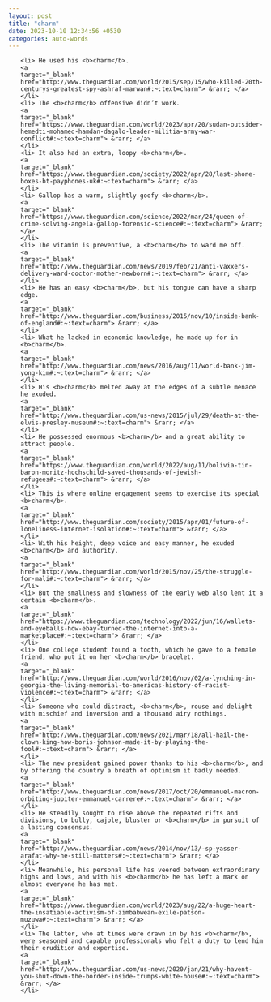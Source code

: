 ```yaml
---
layout: post
title: "charm"
date: 2023-10-10 12:34:56 +0530
categories: auto-words
---
```

<ol>

    <li> He used his <b>charm</b>.
    <a 
    target="_blank" 
    href="http://www.theguardian.com/world/2015/sep/15/who-killed-20th-centurys-greatest-spy-ashraf-marwan#:~:text=charm"> &rarr; </a>
    </li>
    <li> The <b>charm</b> offensive didn’t work.
    <a 
    target="_blank" 
    href="https://www.theguardian.com/world/2023/apr/20/sudan-outsider-hemedti-mohamed-hamdan-dagalo-leader-militia-army-war-conflict#:~:text=charm"> &rarr; </a>
    </li>
    <li> It also had an extra, loopy <b>charm</b>.
    <a 
    target="_blank" 
    href="https://www.theguardian.com/society/2022/apr/28/last-phone-boxes-bt-payphones-uk#:~:text=charm"> &rarr; </a>
    </li>
    <li> Gallop has a warm, slightly goofy <b>charm</b>.
    <a 
    target="_blank" 
    href="https://www.theguardian.com/science/2022/mar/24/queen-of-crime-solving-angela-gallop-forensic-science#:~:text=charm"> &rarr; </a>
    </li>
    <li> The vitamin is preventive, a <b>charm</b> to ward me off.
    <a 
    target="_blank" 
    href="http://www.theguardian.com/news/2019/feb/21/anti-vaxxers-delivery-ward-doctor-mother-newborn#:~:text=charm"> &rarr; </a>
    </li>
    <li> He has an easy <b>charm</b>, but his tongue can have a sharp edge.
    <a 
    target="_blank" 
    href="http://www.theguardian.com/business/2015/nov/10/inside-bank-of-england#:~:text=charm"> &rarr; </a>
    </li>
    <li> What he lacked in economic knowledge, he made up for in <b>charm</b>.
    <a 
    target="_blank" 
    href="http://www.theguardian.com/news/2016/aug/11/world-bank-jim-yong-kim#:~:text=charm"> &rarr; </a>
    </li>
    <li> His <b>charm</b> melted away at the edges of a subtle menace he exuded.
    <a 
    target="_blank" 
    href="http://www.theguardian.com/us-news/2015/jul/29/death-at-the-elvis-presley-museum#:~:text=charm"> &rarr; </a>
    </li>
    <li> He possessed enormous <b>charm</b> and a great ability to attract people.
    <a 
    target="_blank" 
    href="https://www.theguardian.com/world/2022/aug/11/bolivia-tin-baron-moritz-hochschild-saved-thousands-of-jewish-refugees#:~:text=charm"> &rarr; </a>
    </li>
    <li> This is where online engagement seems to exercise its special <b>charm</b>.
    <a 
    target="_blank" 
    href="http://www.theguardian.com/society/2015/apr/01/future-of-loneliness-internet-isolation#:~:text=charm"> &rarr; </a>
    </li>
    <li> With his height, deep voice and easy manner, he exuded <b>charm</b> and authority.
    <a 
    target="_blank" 
    href="http://www.theguardian.com/world/2015/nov/25/the-struggle-for-mali#:~:text=charm"> &rarr; </a>
    </li>
    <li> But the smallness and slowness of the early web also lent it a certain <b>charm</b>.
    <a 
    target="_blank" 
    href="https://www.theguardian.com/technology/2022/jun/16/wallets-and-eyeballs-how-ebay-turned-the-internet-into-a-marketplace#:~:text=charm"> &rarr; </a>
    </li>
    <li> One college student found a tooth, which he gave to a female friend, who put it on her <b>charm</b> bracelet.
    <a 
    target="_blank" 
    href="http://www.theguardian.com/world/2016/nov/02/a-lynching-in-georgia-the-living-memorial-to-americas-history-of-racist-violence#:~:text=charm"> &rarr; </a>
    </li>
    <li> Someone who could distract, <b>charm</b>, rouse and delight with mischief and inversion and a thousand airy nothings.
    <a 
    target="_blank" 
    href="http://www.theguardian.com/news/2021/mar/18/all-hail-the-clown-king-how-boris-johnson-made-it-by-playing-the-fool#:~:text=charm"> &rarr; </a>
    </li>
    <li> The new president gained power thanks to his <b>charm</b>, and by offering the country a breath of optimism it badly needed.
    <a 
    target="_blank" 
    href="http://www.theguardian.com/news/2017/oct/20/emmanuel-macron-orbiting-jupiter-emmanuel-carrere#:~:text=charm"> &rarr; </a>
    </li>
    <li> He steadily sought to rise above the repeated rifts and divisions, to bully, cajole, bluster or <b>charm</b> in pursuit of a lasting consensus.
    <a 
    target="_blank" 
    href="http://www.theguardian.com/news/2014/nov/13/-sp-yasser-arafat-why-he-still-matters#:~:text=charm"> &rarr; </a>
    </li>
    <li> Meanwhile, his personal life has veered between extraordinary highs and lows, and with his <b>charm</b> he has left a mark on almost everyone he has met.
    <a 
    target="_blank" 
    href="https://www.theguardian.com/world/2023/aug/22/a-huge-heart-the-insatiable-activism-of-zimbabwean-exile-patson-muzuwa#:~:text=charm"> &rarr; </a>
    </li>
    <li> The latter, who at times were drawn in by his <b>charm</b>, were seasoned and capable professionals who felt a duty to lend him their erudition and expertise.
    <a 
    target="_blank" 
    href="http://www.theguardian.com/us-news/2020/jan/21/why-havent-you-shut-down-the-border-inside-trumps-white-house#:~:text=charm"> &rarr; </a>
    </li>